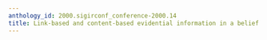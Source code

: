 ```yaml
---
anthology_id: 2000.sigirconf_conference-2000.14
title: Link-based and content-based evidential information in a belief network model
---
```

